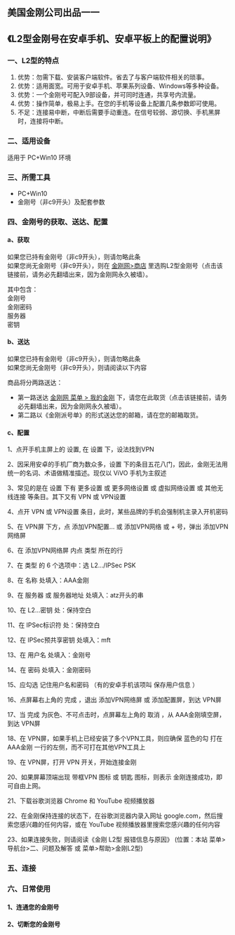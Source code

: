## 美国金刚公司出品一一

## 《L2型金刚号在安卓手机、安卓平板上的配置说明》
### 一、L2型的特点

1. 优势：勿需下载、安装客户端软件。省去了与客户端软件相关的琐事。
2. 优势：适用面宽。可用于安卓手机、苹果系列设备、Windows等多种设备。
3. 优势：一个金刚号可配入9部设备，并可同时连通，共享号内流量。
4. 优势：操作简单，极易上手。在您的手机等设备上配置几条参数即可使用。
4. 不足：连接易中断，中断后需要手动重连。在信号较弱、源切换、手机黑屏时，连接将中断。


### 二、适用设备
适用于 PC+Win10 环境

### 三、所需工具
- PC+Win10
- 金刚号（非c9开头）及配套参数



### 四、金刚号的获取、送达、配置
#### a、获取

如果您已持有金刚号（非c9开头），则请勿略此条<br>
如果您尚无金刚号（非c9开头），则在 [金刚网>商店](https://www.atozitpro.net/zh/shop/) 里选购L2型金刚号（点击该链接前，请务必先翻墙出来，因为金刚网永久被墙）。 

其中包含：<br>
金刚号<br>
金刚密码<br>
服务器<br>
密钥<br>



#### b、送达

如果您已持有金刚号（非c9开头），则请勿略此条<br>
如果您尚无金刚号（非c9开头），则请阅读以下内容<br>

商品将分两路送达：
- 第一路送达 [金刚网 菜单 > 我的金刚](https://www.atozitpro.net/zh/my-account/) 下，请您在此取货（点击该链接前，请务必先翻墙出来，因为金刚网永久被墙）。
- 第二路以《金刚派号单》的形式送达您的邮箱，请在您的邮箱取货。

#### c、配置

1、点开手机主屏上的 设置, 在 设置 下，设法找到VPN

2、因采用安卓的手机厂商为数众多，设置 下的条目五花八门，因此，金刚无法用统一的名词、术语做精准描述。现仅以 ViVO 手机为主叙述

3、常见的是在 设置 下有 更多设置 或 更多网络设置 或 虚拟网络设置 或 其他无线连接 等条目。其下又有 VPN 或 VPN设置

4、点开 VPN 或 VPN设置 条目，此时，某些品牌的手机会强制机主录入开机密码

5、在 VPN屏 下方，点 添加VPN配置… 或 添加VPN网络 或 + 号，弹出 添加VPN网络屏

6、在 添加VPN网络屏 内点 类型 所在的行

7、在 类型 的 6 个选项中：选  L2…/IPSec PSK

8、在 名称 处填入：AAA金刚

9、在 服务器 或 服务器地址  处填入：atz开头的串

10、在 L2…密钥 处：保持空白

11、在 IPSec标识符 处：保持空白

12、在 IPSec预共享密钥 处填入：mft

13、在 用户名 处填入：金刚号

14、在 密码 处填入：金刚密码

15、应勾选 记住用户名和密码 （有的安卓手机该项叫 保存用户信息 ）

16、点屏幕右上角的 完成 ，退出 添加VPN网络屏 或 添加配置屏，到达 VPN屏

17、当 完成 为灰色、不可点击时，点屏幕左上角的 取消 ，从 AAA金刚填空屏，到达 VPN屏

18、在 VPN屏，如果手机上已经安装了多个VPN工具，则应确保 蓝色的勾 打在AAA金刚 一行的左侧，而不可打在其他VPN工具上

19、在 VPN屏，打开 VPN 开关，开始连接金刚

20、如果屏幕顶端出现  带框VPN 图标 或 钥匙 图标，则表示 金刚连接成功，即可自由上网。

21、下载谷歌浏览器 Chrome 和 YouTube 视频播放器

22、在金刚保持连接的状态下，在谷歌浏览器内录入网址 google.com，然后搜索您感兴趣的任何内容，或在 YouTube 视频播放器里搜索您感兴趣的任何内容

23、如果连接失败，则请阅读《金刚 L2型 报错信息与原因》 (位置：本站 菜单>导航台>二、问题及解答 或 菜单>帮助>金刚L2型)


### 五、连接



### 六、日常使用

#### 1、连通您的金刚号



#### 2、切断您的金刚号

